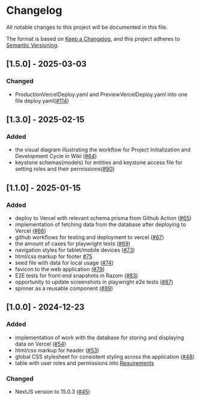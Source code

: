 # Changelog

All notable changes to this project will be documented in this file.

The format is based on [Keep a Changelog](https://keepachangelog.com/en/1.1.0/),
and this project adheres to [Semantic Versioning](https://semver.org/spec/v2.0.0.html).

## [1.5.0] - 2025-03-03

### Changed
- ProductionVercelDeploy.yaml and PreviewVercelDeploy.yaml into one file deploy.yaml([#114](https://github.com/boarlabsxyz/razom/pull/114))

## [1.3.0] - 2025-02-15

### Added

- the visual diagram illustrating the workflow for Project Initialization and Development Cycle in Wiki ([#64](https://github.com/boarlabsxyz/razom/issues/64))
- keystone schemas(models) for entities and keystone access file for setting roles and their permissions([#90](https://github.com/boarlabsxyz/razom/pull/90))

## [1.1.0] - 2025-01-15

### Added

- deploy to Vercel with relevant schema.prisma from Github Action ([#65](https://github.com/boarlabsxyz/razom/pull/65))
- implementation of fetching data from the database after deploying to Vercel ([#66](https://github.com/boarlabsxyz/razom/pull/66))
- github workflows for testing and deployment to vercel ([#67](https://github.com/boarlabsxyz/razom/pull/67))
- the amount of cases for playwright tests ([#69](https://github.com/boarlabsxyz/razom/pull/69))
- navigation styles for tablet/mobile devices ([#73](https://github.com/boarlabsxyz/razom/pull/73))
- html/css markup for footer [#75](https://github.com/boarlabsxyz/razom/pull/75)
- seed file with data for local usage ([#74](https://github.com/boarlabsxyz/razom/pull/74))
- favicon to the web application ([#79](https://github.com/boarlabsxyz/razom/pull/79))
- E2E tests for front-end snapshots in Razom ([#83](https://github.com/boarlabsxyz/razom/pull/83))
- opportunity to update screenshots in playwright e2e tests ([#87](https://github.com/boarlabsxyz/razom/pull/87))
- spinner as a reusable component ([#89](https://github.com/boarlabsxyz/razom/pull/89))

## [1.0.0] - 2024-12-23

### Added

- implementation of work with the database for storing and displaying data on Vercel ([#54](https://github.com/boarlabsxyz/razom/pull/54))
- html/css markup for header ([#53](https://github.com/boarlabsxyz/razom/pull/53))
- global CSS stylesheet for consistent styling across the application ([#48](https://github.com/boarlabsxyz/razom/pull/48))
- table with user roles and permissions into [Requirements](https://github.com/boarlabsxyz/razom/wiki/Requirements)

### Changed

- NextJS version to 15.0.3 ([#45](https://github.com/boarlabsxyz/razom/pull/45))

